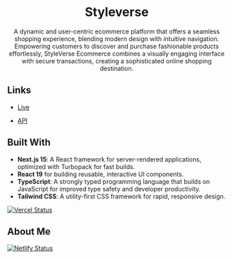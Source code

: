 <h1 align="center">Styleverse</h1>

<p align="center">A dynamic and user-centric ecommerce platform that offers a seamless shopping experience, blending modern design with intuitive navigation. Empowering customers to discover and purchase fashionable products effortlessly, StyleVerse Ecommerce combines a visually engaging interface with secure transactions, creating a sophisticated online shopping destination.</p>

## Links

- [Live](https://styleverse-delta.vercel.app/ 'Live View')

- [API](https://fakestoreapi.com/ 'Fake Store API')

## Built With

- **Next.js 15**: A React framework for server-rendered applications, optimized with Turbopack for fast builds.
- **React 19** for building reusable, interactive UI components.
- **TypeScript**: A strongly typed programming language that builds on JavaScript for improved type safety and developer productivity.
- **Tailwind CSS**: A utility-first CSS framework for rapid, responsive design.

[![Vercel Status](https://vercelbadge.vercel.app/api/tanyongkuan/styleverse)](https://vercel.com/tanyongkuan/styleverse)

## About Me

[![Netlify Status](https://img.shields.io/badge/LinkedIn-0077B5?style=for-the-badge&logo=linkedin&logoColor=white)](https://www.linkedin.com/in/tanyongkuan/)
